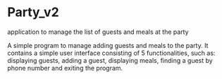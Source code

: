 # Party_v2
application to manage the list of guests and meals at the party

A simple program to manage adding guests and meals to the party. It contains a simple user interface consisting of 5 functionalities, such as:
displaying guests, adding a guest, displaying meals, finding a guest by phone number and exiting the program.
